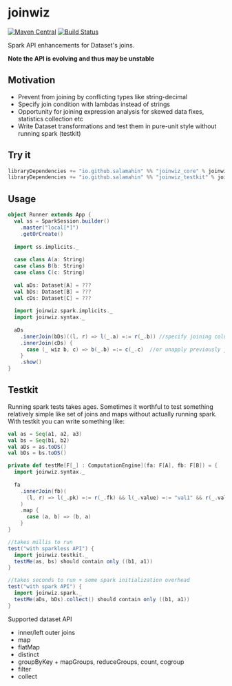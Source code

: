 # joinwiz

[![Maven Central](https://maven-badges.herokuapp.com/maven-central/io.github.salamahin/joinwiz_2.11/badge.svg)](https://maven-badges.herokuapp.com/maven-central/io.github.salamahin/joinwiz_2.11) [![Build Status](https://travis-ci.com/Salamahin/joinwiz.svg?branch=master)](https://travis-ci.com/Salamahin/joinwiz)

Spark API enhancements for Dataset's joins.

**Note the API is evolving and thus may be unstable**


## Motivation
* Prevent from joining by conflicting types like string-decimal
* Specify join condition with lambdas instead of strings
* Opportunity for joining expression analysis for skewed data fixes, statistics collection etc
* Write Dataset transformations and test them in pure-unit style without running spark (testkit)




## Try it
```scala
libraryDependencies += "io.github.salamahin" %% "joinwiz_core" % joinwiz_version
libraryDependencies += "io.github.salamahin" %% "joinwiz_testkit" % joinwiz_version //for testkit
```


## Usage

```scala
object Runner extends App {
  val ss = SparkSession.builder()
    .master("local[*]")
    .getOrCreate()
    
  import ss.implicits._
    
  case class A(a: String)
  case class B(b: String)
  case class C(c: String)
    
  val aDs: Dataset[A] = ???
  val bDs: Dataset[B] = ???
  val cDs: Dataset[C] = ???
    
  import joinwiz.spark.implicits._
  import joinwiz.syntax._
   
  aDs
    .innerJoin(bDs)((l, r) => l(_.a) =:= r(_.b)) //specify joining columns by types
    .innerJoin(cDs) {
      case (_ wiz b, c) => b(_.b) =:= c(_.c)  //or unapply previously joined tuple
    }
    .show()
}
```


## Testkit

Running spark tests takes ages. Sometimes it worthful to test something relatively simple like set of joins and maps
without actually running spark.
With testkit you can write something like:
```scala
val as = Seq(a1, a2, a3)
val bs = Seq(b1, b2)
val aDs = as.toDS()
val bDs = bs.toDS()

private def testMe[F[_] : ComputationEngine](fa: F[A], fb: F[B]) = {
  import joinwiz.syntax._
    
  fa
    .innerJoin(fb)(
      (l, r) => l(_.pk) =:= r(_.fk) && l(_.value) =:= "val1" && r(_.value) =:= Some(BigDecimal(0L))
    )
    .map {
      case (a, b) => (b, a)
    }
}

//takes millis to run
test("with sparkless API") { 
  import joinwiz.testkit._
  testMe(as, bs) should contain only ((b1, a1))
}

//takes seconds to run + some spark initialization overhead
test("with spark API") {
  import joinwiz.spark._
  testMe(aDs, bDs).collect() should contain only ((b1, a1))
}
```

Supported dataset API
 * inner/left outer joins
 * map
 * flatMap
 * distinct
 * groupByKey + mapGroups, reduceGroups, count, cogroup
 * filter
 * collect